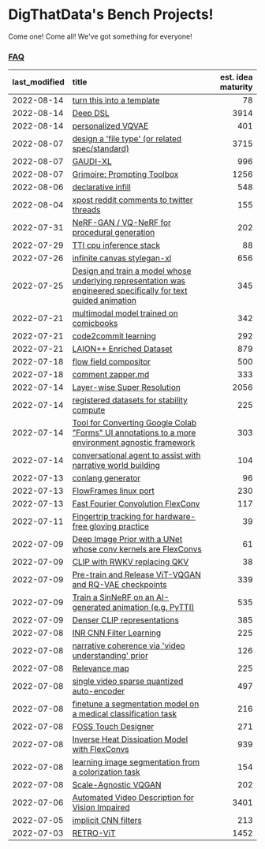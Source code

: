 # DigThatData's Bench Projects!

Come one! Come all! We've got something for everyone!

### [FAQ](https://github.com/dmarx/bench-warmers/blob/main/FAQ.md)

|last_modified|title|est. idea maturity
|:---|:---|---:|
|2022-08-14|[turn this into a template](benchwarmers-template.md)|78|
|2022-08-14|[Deep DSL](multistage-unsupervised-deep-DSL-learning-from-prompts-data.md)|3914|
|2022-08-14|[personalized VQVAE](personalized-vqvae.md)|401|
|2022-08-07|[design a 'file type' (or related spec/standard)](filetype-for-ai-art-and-animation.md)|3715|
|2022-08-07|[GAUDI-XL](gaudi-xl.md)|996|
|2022-08-07|[Grimoire: Prompting Toolbox](grimoire.md)|1256|
|2022-08-06|[declarative infill](declarative-infill.md)|548|
|2022-08-04|[xpost reddit comments to twitter threads](reddit2twitter.md)|155|
|2022-07-31|[NeRF-GAN / VQ-NeRF for procedural generation](nerf-gan.md)|202|
|2022-07-29|[TTI cpu inference stack](TTI-cpu-inference-stack.md)|88|
|2022-07-26|[infinite canvas stylegan-xl](infinite-canvas-stylegan-xl.md)|656|
|2022-07-25|[Design and train a model whose underlying representation was engineered specifically for text guided animation](image-model-designed-for-clip-guided-animation.md)|345|
|2022-07-21|[multimodal model trained on comicbooks](multimodal-model-trained-on-comicbooks.md)|342|
|2022-07-21|[code2commit learning](code2commit-learning.md)|292|
|2022-07-21|[LAION++ Enriched Dataset](laion-plus-plus.md)|879|
|2022-07-18|[flow field compositor](flow-field-compositor.md)|500|
|2022-07-18|[comment zapper.md](comment-zapper.md)|333|
|2022-07-14|[Layer-wise Super Resolution](layerwise-and-objectwise-inpainting-and-super-resolution.md)|2056|
|2022-07-14|[registered datasets for stability compute](registered-datasets-for-sstability-compute.md)|225|
|2022-07-14|[Tool for Converting Google Colab "Forms" UI annotations to a more environment agnostic framework](colab-ui-converter.md)|303|
|2022-07-14|[conversational agent to assist with narrative world building](world-building-agent.md)|104|
|2022-07-13|[conlang generator](conlang_lm.md)|96|
|2022-07-13|[FlowFrames linux port](flowframes-linux-port.md)|230|
|2022-07-13|[Fast Fourier Convolution FlexConv](FFC-Flexconv.md)|117|
|2022-07-11|[Fingertrip tracking for hardware-free gloving practice](fingertrip_tracking_for_hardware_free_gloveing_practice.md)|39|
|2022-07-09|[Deep Image Prior with a UNet whose conv kernels are FlexConvs](FlexConv_DIP.md)|61|
|2022-07-09|[CLIP with RWKV replacing QKV](RWKV-CLIP.md)|38|
|2022-07-09|[Pre-train and Release ViT-VQGAN and RQ-VAE checkpoints](pretrained_vit-vqgan_checkpoints.md)|339|
|2022-07-09|[Train a SinNeRF on an AI-generated animation (e.g. PyTTI)](train_a_SinNeRF_on_a_pytti_animation.md)|535|
|2022-07-09|[Denser CLIP representations](denser-CLIP.md)|385|
|2022-07-08|[INR CNN Filter Learning](INR_CNN_filter_learning.md)|225|
|2022-07-08|[narrative coherence via 'video understanding' prior](narrative_coherence_via_video_understanding_prior.md)|126|
|2022-07-08|[Relevance map](Relevance_map.md)|225|
|2022-07-08|[single video sparse quantized auto-encoder](single_video_sparse_quantized_auto-encoder.md)|497|
|2022-07-08|[finetune a segmentation model on a medical classification task](finetune_a_segmentation_model_on_a_medical_classification_task.md)|216|
|2022-07-08|[FOSS Touch Designer](FOSS_touch_designer.md)|271|
|2022-07-08|[Inverse Heat Dissipation Model with FlexConvs](IHDM_with_FlexConvs.md)|939|
|2022-07-08|[learning image segmentation from a colorization task](learning_image_segmentation_from_a_colorization_task.md)|154|
|2022-07-08|[Scale-Agnostic VQGAN](scale-agnostic_VQGAN.md)|202|
|2022-07-06|[Automated Video Description for Vision Impaired](automated-video-description.md)|3401|
|2022-07-05|[implicit CNN filters](implicit-cnn-filters.md)|213|
|2022-07-03|[RETRO-ViT](RETRO-ViT.md)|1452|